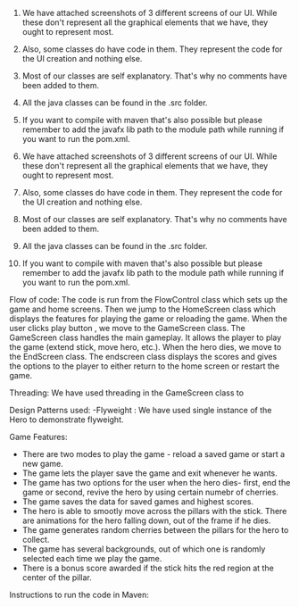 1) We have attached screenshots of 3 different screens of our UI. While these don't represent
all the graphical elements that we have, they ought to represent most.


2) Also, some classes do have code in them. They represent the code
for the UI creation and nothing else.


3) Most of our classes are self explanatory. That's why no comments have been
added to them.


4) All the java classes can be found in the .src folder.


5) If you want to compile with maven that's also possible but please
remember to add the javafx lib path to the module path while running
if you want to run the pom.xml.

1) We have attached screenshots of 3 different screens of our UI. While these don't represent
all the graphical elements that we have, they ought to represent most.


2) Also, some classes do have code in them. They represent the code
for the UI creation and nothing else.


3) Most of our classes are self explanatory. That's why no comments have been
added to them.


4) All the java classes can be found in the .src folder.


5) If you want to compile with maven that's also possible but please
remember to add the javafx lib path to the module path while running
if you want to run the pom.xml.

Flow of code:
The code is run from the FlowControl class which sets up the game and home screens. Then we jump to the HomeScreen class which displays the features for playing the game or reloading the game. When the user clicks play button , we move to the GameScreen class. The GameScreen class handles the main gameplay. It allows the player to play the game (extend stick, move hero, etc.). When the hero dies, we move to the EndScreen class. The endscreen class displays the scores and gives the options to the player to either return to the home screen or restart the game.


Threading:
We have used threading in the GameScreen class to 

Design Patterns used:
-Flyweight : We have used single instance of the Hero to demonstrate flyweight.


Game Features:
- There are two modes to play the game - reload a saved game or start a new game.
- The game lets the player save the game and exit whenever he wants.
- The game has two options for the user when the hero dies- first, end the game or second, revive the hero by using certain numebr of cherries.
- The game saves the data for saved games and highest scores.
- The hero is able to smootly move across the pillars with the stick. There are animations for the hero falling down, out of the frame if he dies.
- The game generates random cherries between the pillars for the hero to collect.
- The game has several backgrounds, out of which one is randomly selected each time we play the game.
- There is a bonus score awarded if the stick hits the red region at the center of the pillar.


Instructions to run the code in Maven:



